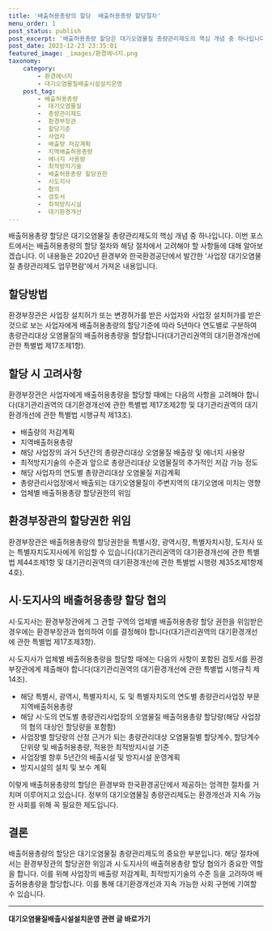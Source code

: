 ```yaml
---
title: '배출허용총량의 할당  배출허용총량 할당절차'
menu_order: 1
post_status: publish
post_excerpt: '배출허용총량 할당은 대기오염물질 총량관리제도의 핵심 개념 중 하나입니다. 이번 포스트에서는 배출허용총량의 할당 절차와 해당 절차에서 고려해야 할 사항들에 대해 알아보겠습니다. 이 내용들은 2020년 환경부와 한국환경공단에서 발간한  사업장 대기오염물질 총량관리제도 업무편람 에서 가져온 내용입니다.'
post_date: 2023-12-23 23:35:01
featured_image: _images/환경에너지.png
taxonomy:
    category:
        - 환경에너지
        - 대기오염물질배출시설설치운영
    post_tag:
        - 배출허용총량
        -  대기오염물질
        -  총량관리제도
        -  환경부장관
        -  할당기준
        -  사업자
        -  배출량 저감계획
        -  지역배출허용총량
        -  에너지 사용량
        -  최적방지기술
        -  배출허용총량 할당권한
        -  시도지사
        -  협의
        -  검토서
        -  최적방지시설
        -  대기환경개선
---
```



배출허용총량 할당은 대기오염물질 총량관리제도의 핵심 개념 중 하나입니다. 이번 포스트에서는 배출허용총량의 할당 절차와 해당 절차에서 고려해야 할 사항들에 대해 알아보겠습니다. 이 내용들은 2020년 환경부와 한국환경공단에서 발간한 '사업장 대기오염물질 총량관리제도 업무편람'에서 가져온 내용입니다.

## 할당방법

환경부장관은 사업장 설치허가 또는 변경허가를 받은 사업자와 사업장 설치허가를 받은 것으로 보는 사업자에게 배출허용총량의 할당기준에 따라 5년마다 연도별로 구분하여 총량관리대상 오염물질의 배출허용총량을 할당합니다(대기관리권역의 대기환경개선에 관한 특별법 제17조제1항).

## 할당 시 고려사항

환경부장관은 사업자에게 배출허용총량을 할당할 때에는 다음의 사항을 고려해야 합니다(대기관리권역의 대기환경개선에 관한 특별법 제17조제2항 및 대기관리권역의 대기환경개선에 관한 특별법 시행규칙 제13조).

- 배출량의 저감계획
- 지역배출허용총량
- 해당 사업장의 과거 5년간의 총량관리대상 오염물질 배출량 및 에너지 사용량
- 최적방지기술의 수준과 앞으로 총량관리대상 오염물질의 추가적인 저감 가능 정도
- 해당 사업자의 연도별 총량관리대상 오염물질 저감계획
- 총량관리사업장에서 배출되는 대기오염물질이 주변지역의 대기오염에 미치는 영향
- 업체별 배출허용총량 할당권한의 위임

## 환경부장관의 할당권한 위임

환경부장관은 배출허용총량의 할당권한을 특별시장, 광역시장, 특별자치시장, 도지사 또는 특별자치도지사에게 위임할 수 있습니다(대기관리권역의 대기환경개선에 관한 특별법 제44조제1항 및 대기관리권역의 대기환경개선에 관한 특별법 시행령 제35조제1항제4호).

## 시·도지사의 배출허용총량 할당 협의

시·도지사는 환경부장관에게 그 관할 구역의 업체별 배출허용총량 할당 권한을 위임받은 경우에는 환경부장관과 협의하여 이를 결정해야 합니다(대기관리권역의 대기환경개선에 관한 특별법 제17조제3항).

시·도지사가 업체별 배출허용총량을 할당할 때에는 다음의 사항이 포함된 검토서를 환경부장관에게 제출해야 합니다(대기관리권역의 대기환경개선에 관한 특별법 시행규칙 제14조).

- 해당 특별시, 광역시, 특별자치시, 도 및 특별자치도의 연도별 총량관리사업장 부문 지역배출허용총량
- 해당 시·도의 연도별 총량관리사업장의 오염물질 배출허용총량 할당량(해당 사업장의 협의 대상인 할당량을 포함함)
- 사업장별 할당량의 산정 근거가 되는 총량관리대상 오염물질별 할당계수, 할당계수 단위량 및 배출허용총량, 적용한 최적방지시설 기준
- 사업장별 향후 5년간의 배출시설 및 방지시설 운영계획
- 방지시설의 설치 및 보수 계획

이렇게 배출허용총량의 할당은 환경부와 한국환경공단에서 제공하는 엄격한 절차를 거치며 이루어지고 있습니다. 정부의 대기오염물질 총량관리제도는 환경개선과 지속 가능한 사회를 위해 꼭 필요한 제도입니다.

## 결론

배출허용총량의 할당은 대기오염물질 총량관리제도의 중요한 부분입니다. 해당 절차에서는 환경부장관의 할당권한 위임과 시·도지사의 배출허용총량 할당 협의가 중요한 역할을 합니다. 이를 위해 사업장의 배출량 저감계획, 최적방지기술의 수준 등을 고려하여 배출허용총량을 할당합니다. 이를 통해 대기환경개선과 지속 가능한 사회 구현에 기여할 수 있습니다.
<!-- wp:separator -->
<hr class="wp-block-separator has-alpha-channel-opacity"/>
<!-- /wp:separator -->

<!-- wp:group {"backgroundColor":"base","layout":{"type":"constrained"}} -->
<div class="wp-block-group has-base-background-color has-background"><!-- wp:paragraph {"align":"center","fontSize":"medium"} -->
<p class="has-text-align-center has-large-font-size"><strong>대기오염물질배출시설설치운영 관련 글 바로가기</strong></p>
<!-- /wp:paragraph -->


<!-- wp:latest-posts
{"categories":[{"id":35038,"count":19,"description":"","link":"https://uknowlaw.com/category/%eb%8c%80%ea%b8%b0%ec%98%a4%ec%97%bc%eb%ac%bc%ec%a7%88%eb%b0%b0%ec%b6%9c%ec%8b%9c%ec%84%a4%ec%84%a4%ec%b9%98%ec%9a%b4%ec%98%81/","name":"대기오염물질배출시설설치운영","slug":"대기오염물질배출시설설치운영","taxonomy":"category","parent":0,"meta":[],"_links":{"self":[{"href":"https://uknowlaw.com/wp-json/wp/v2/categories/35038"}],"collection":[{"href":"https://uknowlaw.com/wp-json/wp/v2/categories"}],"about":[{"href":"https://uknowlaw.com/wp-json/wp/v2/taxonomies/category"}],"wp:post_type":[{"href":"https://uknowlaw.com/wp-json/wp/v2/posts?categories=35038"}],"curies":[{"name":"wp","href":"https://api.w.org/{rel}","templated":true}]}}],"postsToShow":100,"excerptLength":28,"postLayout":"grid","columns":2,"featuredImageAlign":"left","featuredImageSizeSlug":"large","fontSize":"small"} /--></div>
<!-- /wp:group -->
